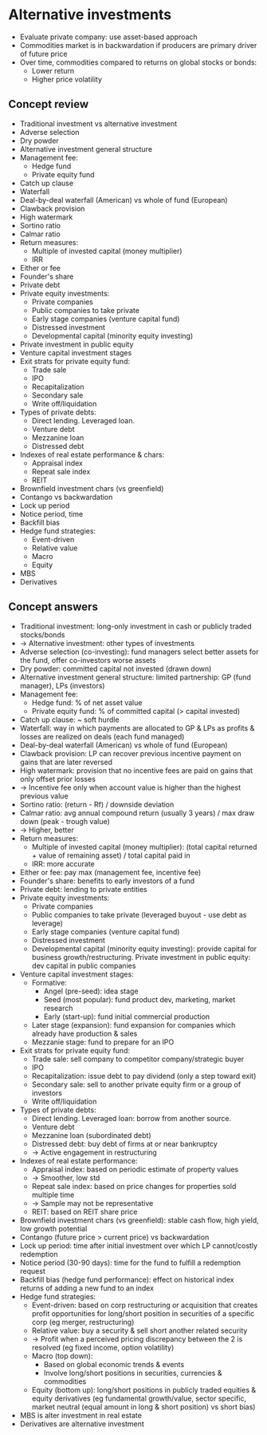 # Alternative investments
- Evaluate private company: use asset-based approach
- Commodities market is in backwardation if producers are primary driver of future price
- Over time, commodities compared to returns on global stocks or bonds:
  - Lower return
  - Higher price volatility
## Concept review
- Traditional investment vs alternative investment
- Adverse selection
- Dry powder
- Alternative investment general structure
- Management fee:
  - Hedge fund
  - Private equity fund
- Catch up clause
- Waterfall
- Deal-by-deal waterfall (American) vs whole of fund (European)
- Clawback provision
- High watermark
- Sortino ratio
- Calmar ratio
- Return measures:
  - Multiple of invested capital (money multiplier)
  - IRR
- Either or fee
- Founder's share
- Private debt
- Private equity investments:
  - Private companies
  - Public companies to take private
  - Early stage companies (venture capital fund)
  - Distressed investment
  - Developmental capital (minority equity investing)
- Private investment in public equity
- Venture capital investment stages
- Exit strats for private equity fund:
  - Trade sale
  - IPO
  - Recapitalization
  - Secondary sale
  - Write off/liquidation
- Types of private debts:
  - Direct lending. Leveraged loan.
  - Venture debt
  - Mezzanine loan
  - Distressed debt
- Indexes of real estate performance & chars:
  - Appraisal index
  - Repeat sale index
  - REIT
- Brownfield investment chars (vs greenfield)
- Contango vs backwardation
- Lock up period
- Notice period, time
- Backfill bias
- Hedge fund strategies:
  - Event-driven
  - Relative value
  - Macro
  - Equity
- MBS
- Derivatives

## Concept answers
- Traditional investment: long-only investment in cash or publicly traded stocks/bonds
- -> Alternative investment: other types of investments
- Adverse selection (co-investing): fund managers select better assets for the fund, offer co-investors worse assets
- Dry powder: committed capital not invested (drawn down)
- Alternative investment general structure: limited partnership: GP (fund manager), LPs (investors)
- Management fee:
  - Hedge fund: % of net asset value
  - Private equity fund: % of committed capital (> capital invested)
- Catch up clause: ~ soft hurdle
- Waterfall: way in which payments are allocated to GP & LPs as profits & losses are realized on deals (each fund managed)
- Deal-by-deal waterfall (American) vs whole of fund (European)
- Clawback provision: LP can recover previous incentive payment on gains that are later reversed
- High watermark: provision that no incentive fees are paid on gains that only offset prior losses
- -> Incentive fee only when account value is higher than the highest previous value
- Sortino ratio: (return - Rf) / downside deviation
- Calmar ratio: avg annual compound return (usually 3 years) / max draw down (peak - trough value)
- -> Higher, better
- Return measures:
  - Multiple of invested capital (money multiplier):
    (total capital returned + value of remaining asset) / total capital paid in
  - IRR: more accurate
- Either or fee: pay max (management fee, incentive fee)
- Founder's share: benefits to early investors of a fund
- Private debt: lending to private entities
- Private equity investments:
  - Private companies
  - Public companies to take private (leveraged buyout - use debt as leverage)
  - Early stage companies (venture capital fund)
  - Distressed investment
  - Developmental capital (minority equity investing): provide capital for business growth/restructuring.
  Private investment in public equity: dev capital in public companies
- Venture capital investment stages:
  - Formative:
    - Angel (pre-seed): idea stage
    - Seed (most popular): fund product dev, marketing, market research
    - Early (start-up): fund initial commercial production
  - Later stage (expansion): fund expansion for companies which already have production & sales
  - Mezzanie stage: fund to prepare for an IPO
- Exit strats for private equity fund:
  - Trade sale: sell company to competitor company/strategic buyer
  - IPO
  - Recapitalization: issue debt to pay dividend (only a step toward exit)
  - Secondary sale: sell to another private equity firm or a group of investors
  - Write off/liquidation
- Types of private debts:
  - Direct lending. Leveraged loan: borrow from another source.
  - Venture debt
  - Mezzanine loan (subordinated debt)
  - Distressed debt: buy debt of firms at or near bankruptcy
  - -> Active engagement in restructuring
- Indexes of real estate performance:
  - Appraisal index: based on periodic estimate of property values
  - -> Smoother, low std
  - Repeat sale index: based on price changes for properties sold multiple time
  - -> Sample may not be representative
  - REIT: based on REIT share price
- Brownfield investment chars (vs greenfield): stable cash flow, high yield, low growth potential
- Contango (future price > current price) vs backwardation
- Lock up period: time after initial investment over which LP cannot/costly redemption
- Notice period (30-90 days): time for the fund to fulfill a redemption request
- Backfill bias (hedge fund performance): effect on historical index returns of adding a new fund to an index
- Hedge fund strategies:
  - Event-driven: based on corp restructuring or acquisition
    that creates profit opportunities for long/short position in securities of a specific corp (eg merger, restructuring)
  - Relative value: buy a security & sell short another related security 
  - -> Profit when a perceived pricing discrepancy between the 2 is resolved (eg fixed income, option volatility)
  - Macro (top down):
    - Based on global economic trends & events
    - Involve long/short positions in securities, currencies & commodities
  - Equity (bottom up): long/short positions in publicly traded equities & equity derivatives
    (eg fundamental growth/value, sector specific, market neutral (equal amount in long & short position) vs short bias)
- MBS is alter investment in real estate
- Derivatives are alternative investment